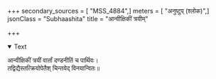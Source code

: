 +++
secondary_sources = [ "MSS_4884",]
meters = [ "अनुष्टुप् (श्लोक)",]
jsonClass = "Subhaashita"
title = "आन्वीक्षिकीं त्रयीम्"

+++

<details open><summary>Text</summary>

आन्वीक्षिकीं त्रयीं वार्तां दण्डनीतिं च पार्थिवः।  
तद्विद्यैस्तत्क्रियोपेतैश् चिन्तयेद् विनयान्वितः॥
</details>
